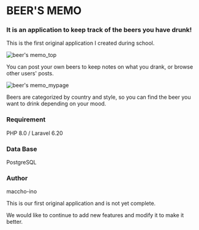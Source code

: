 # BEER'S MEMO

### It is an application to keep track of the beers you have drunk!

This is the first original application I created during school.

![beer's memo_top](https://user-images.githubusercontent.com/103566802/207403678-d0079def-657f-4fa6-9ca9-30c96979098c.png)

You can post your own beers to keep notes on what you drank, or browse other users' posts.

![beer's memo_mypage](https://user-images.githubusercontent.com/103566802/207419265-b2c32a45-93f7-428d-bac2-9d1f69130909.png)

Beers are categorized by country and style, so you can find the beer you want to drink depending on your mood.

### Requirement

PHP 8.0 / Laravel 6.20

### Data Base

PostgreSQL

### Author

maccho-ino


This is our first original application and is not yet complete.

We would like to continue to add new features and modify it to make it better.
